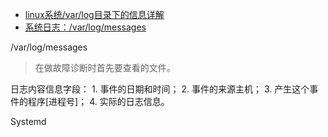 

- [linux系统/var/log目录下的信息详解](https://www.cnblogs.com/balaamwe/archive/2012/02/28/2371306.html) 
- [系统日志：/var/log/messages](https://www.cnblogs.com/mingerlcm/p/10835846.html) 

/var/log/messages
> 在做故障诊断时首先要查看的文件。

日志内容信息字段：
1. 事件的日期和时间；
2. 事件的来源主机；
3. 产生这个事件的程序[进程号]；
4. 实际的日志信息。


Systemd

